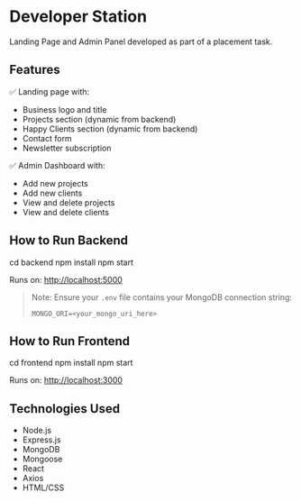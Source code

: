 # Developer Station

Landing Page and Admin Panel developed as part of a placement task.

## Features

✅ Landing page with:
- Business logo and title
- Projects section (dynamic from backend)
- Happy Clients section (dynamic from backend)
- Contact form
- Newsletter subscription

✅ Admin Dashboard with:
- Add new projects
- Add new clients
- View and delete projects
- View and delete clients

## How to Run Backend
cd backend
npm install
npm start

Runs on:
[http://localhost:5000](http://localhost:5000)

> Note: Ensure your `.env` file contains your MongoDB connection string:
> ```
> MONGO_URI=<your_mongo_uri_here>
> ```

## How to Run Frontend
cd frontend
npm install
npm start

Runs on:
[http://localhost:3000](http://localhost:3000)

## Technologies Used

- Node.js
- Express.js
- MongoDB
- Mongoose
- React
- Axios
- HTML/CSS
